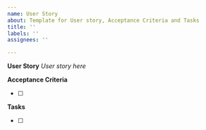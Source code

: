 ```yaml
---
name: User Story
about: Template for User story, Acceptance Criteria and Tasks
title: ''
labels: ''
assignees: ''

---
```


**User Story**
_User story here_

**Acceptance Criteria**

 - [ ]

**Tasks**

 - [ ]